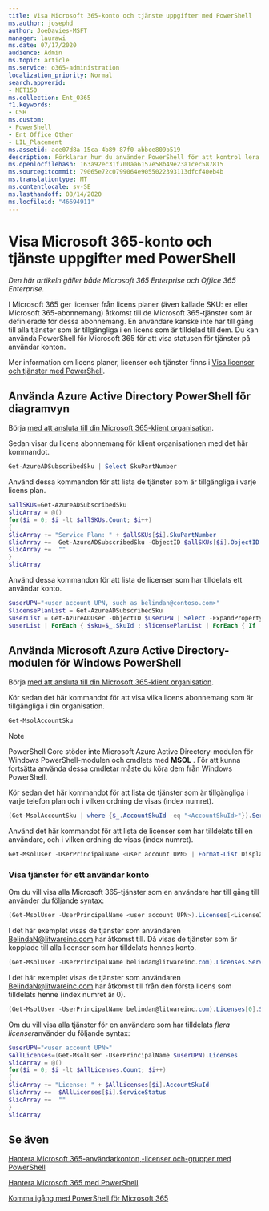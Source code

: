 ```yaml
---
title: Visa Microsoft 365-konto och tjänste uppgifter med PowerShell
ms.author: josephd
author: JoeDavies-MSFT
manager: laurawi
ms.date: 07/17/2020
audience: Admin
ms.topic: article
ms.service: o365-administration
localization_priority: Normal
search.appverid:
- MET150
ms.collection: Ent_O365
f1.keywords:
- CSH
ms.custom:
- PowerShell
- Ent_Office_Other
- LIL_Placement
ms.assetid: ace07d8a-15ca-4b89-87f0-abbce809b519
description: Förklarar hur du använder PowerShell för att kontrol lera vilka Microsoft 365-tjänster som har tilldelats till användarna.
ms.openlocfilehash: 163a92ec31f700aa6157e58b49e23a1cec587815
ms.sourcegitcommit: 79065e72c0799064e9055022393113dfcf40eb4b
ms.translationtype: MT
ms.contentlocale: sv-SE
ms.lasthandoff: 08/14/2020
ms.locfileid: "46694911"
---
```

# <a name="view-microsoft-365-account-license-and-service-details-with-powershell"></a>Visa Microsoft 365-konto och tjänste uppgifter med PowerShell

*Den här artikeln gäller både Microsoft 365 Enterprise och Office 365 Enterprise.*

I Microsoft 365 ger licenser från licens planer (även kallade SKU: er eller Microsoft 365-abonnemang) åtkomst till de Microsoft 365-tjänster som är definierade för dessa abonnemang. En användare kanske inte har till gång till alla tjänster som är tillgängliga i en licens som är tilldelad till dem. Du kan använda PowerShell för Microsoft 365 för att visa statusen för tjänster på användar konton. 

Mer information om licens planer, licenser och tjänster finns i [Visa licenser och tjänster med PowerShell](view-licenses-and-services-with-microsoft-365-powershell.md).

## <a name="use-the-azure-active-directory-powershell-for-graph-module"></a>Använda Azure Active Directory PowerShell för diagramvyn

Börja [med att ansluta till din Microsoft 365-klient organisation](connect-to-microsoft-365-powershell.md#connect-with-the-azure-active-directory-powershell-for-graph-module).
  
Sedan visar du licens abonnemang för klient organisationen med det här kommandot.

```powershell
Get-AzureADSubscribedSku | Select SkuPartNumber
```

Använd dessa kommandon för att lista de tjänster som är tillgängliga i varje licens plan.

```powershell
$allSKUs=Get-AzureADSubscribedSku
$licArray = @()
for($i = 0; $i -lt $allSKUs.Count; $i++)
{
$licArray += "Service Plan: " + $allSKUs[$i].SkuPartNumber
$licArray +=  Get-AzureADSubscribedSku -ObjectID $allSKUs[$i].ObjectID | Select -ExpandProperty ServicePlans
$licArray +=  ""
}
$licArray
```

Använd dessa kommandon för att lista de licenser som har tilldelats ett användar konto.

```powershell
$userUPN="<user account UPN, such as belindan@contoso.com>"
$licensePlanList = Get-AzureADSubscribedSku
$userList = Get-AzureADUser -ObjectID $userUPN | Select -ExpandProperty AssignedLicenses | Select SkuID 
$userList | ForEach { $sku=$_.SkuId ; $licensePlanList | ForEach { If ( $sku -eq $_.ObjectId.substring($_.ObjectId.length - 36, 36) ) { Write-Host $_.SkuPartNumber } } }
```

## <a name="use-the-microsoft-azure-active-directory-module-for-windows-powershell"></a>Använda Microsoft Azure Active Directory-modulen för Windows PowerShell

Börja [med att ansluta till din Microsoft 365-klient organisation](connect-to-microsoft-365-powershell.md#connect-with-the-microsoft-azure-active-directory-module-for-windows-powershell).

Kör sedan det här kommandot för att visa vilka licens abonnemang som är tillgängliga i din organisation. 

```powershell
Get-MsolAccountSku
```
>[!Note]
>PowerShell Core stöder inte Microsoft Azure Active Directory-modulen för Windows PowerShell-modulen och cmdlets med **MSOL** . För att kunna fortsätta använda dessa cmdletar måste du köra dem från Windows PowerShell.
>

Kör sedan det här kommandot för att lista de tjänster som är tillgängliga i varje telefon plan och i vilken ordning de visas (index numret).

```powershell
(Get-MsolAccountSku | where {$_.AccountSkuId -eq "<AccountSkuId>"}).ServiceStatus
```
  
Använd det här kommandot för att lista de licenser som har tilldelats till en användare, och i vilken ordning de visas (index numret).

```powershell
Get-MsolUser -UserPrincipalName <user account UPN> | Format-List DisplayName,Licenses
```

### <a name="to-view-services-for-a-user-account"></a>Visa tjänster för ett användar konto

Om du vill visa alla Microsoft 365-tjänster som en användare har till gång till använder du följande syntax:
  
```powershell
(Get-MsolUser -UserPrincipalName <user account UPN>).Licenses[<LicenseIndexNumber>].ServiceStatus
```

I det här exemplet visas de tjänster som användaren BelindaN@litwareinc.com har åtkomst till. Då visas de tjänster som är kopplade till alla licenser som har tilldelats hennes konto.
  
```powershell
(Get-MsolUser -UserPrincipalName belindan@litwareinc.com).Licenses.ServiceStatus
```

I det här exemplet visas de tjänster som användaren BelindaN@litwareinc.com har åtkomst till från den första licens som tilldelats henne (index numret är 0).
  
```powershell
(Get-MsolUser -UserPrincipalName belindan@litwareinc.com).Licenses[0].ServiceStatus
```

Om du vill visa alla tjänster för en användare som har tilldelats *flera licenser*använder du följande syntax:

```powershell
$userUPN="<user account UPN>"
$AllLicenses=(Get-MsolUser -UserPrincipalName $userUPN).Licenses
$licArray = @()
for($i = 0; $i -lt $AllLicenses.Count; $i++)
{
$licArray += "License: " + $AllLicenses[$i].AccountSkuId
$licArray +=  $AllLicenses[$i].ServiceStatus
$licArray +=  ""
}
$licArray
```
 
## <a name="see-also"></a>Se även

[Hantera Microsoft 365-användarkonton,-licenser och-grupper med PowerShell](manage-user-accounts-and-licenses-with-microsoft-365-powershell.md)
  
[Hantera Microsoft 365 med PowerShell](manage-microsoft-365-with-microsoft-365-powershell.md)
  
[Komma igång med PowerShell för Microsoft 365](getting-started-with-microsoft-365-powershell.md)
